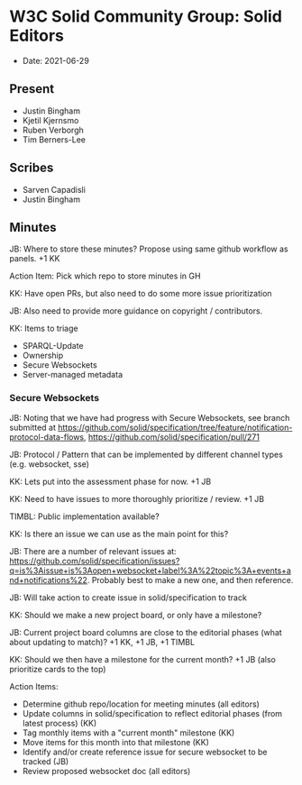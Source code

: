 # W3C Solid Community Group: Solid Editors

* Date: 2021-06-29

## Present

- Justin Bingham
- Kjetil Kjernsmo
- Ruben Verborgh
- Tim Berners-Lee

## Scribes

* Sarven Capadisli
* Justin Bingham

## Minutes

JB: Where to store these minutes? Propose using same github workflow as panels. +1 KK 

Action Item: Pick which repo to store minutes in GH

KK: Have open PRs, but also need to do some more issue prioritization

JB: Also need to provide more guidance on copyright / contributors.

KK: Items to triage
* SPARQL-Update
* Ownership
* Secure Websockets
* Server-managed metadata


### Secure Websockets

JB: Noting that we have had progress with Secure Websockets, see branch submitted at https://github.com/solid/specification/tree/feature/notification-protocol-data-flows,
https://github.com/solid/specification/pull/271

JB: Protocol / Pattern that can be implemented by different channel types (e.g. websocket, sse)

KK: Lets put into the assessment phase for now. +1 JB

KK: Need to have issues to more thoroughly prioritize / review. +1 JB

TIMBL: Public implementation available?

KK: Is there an issue we can use as the main point for this?

JB: There are a number of relevant issues at: https://github.com/solid/specification/issues?q=is%3Aissue+is%3Aopen+websocket+label%3A%22topic%3A+events+and+notifications%22. Probably best to make a new one, and then reference.

JB: Will take action to create issue in solid/specification to track

KK: Should we make a new project board, or only have a milestone?

JB: Current project board columns are close to the editorial phases (what about updating to match)?
+1 KK, +1 JB, +1 TIMBL

KK: Should we then have a milestone for the current month?
+1 JB (also prioritize cards to the top)

Action Items:
- Determine github repo/location for meeting minutes (all editors)
- Update columns in solid/specification to reflect editorial phases (from latest process) (KK)
- Tag monthly items with a "current month" milestone (KK)
- Move items for this month into that milestone (KK)
- Identify and/or create reference issue for secure websocket to be tracked (JB)
- Review proposed websocket doc (all editors)









